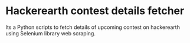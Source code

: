 # Hackerearth contest details fetcher
Its a Python scripts to fetch details of upcoming contest on hackerearth using Selenium library web scraping.

